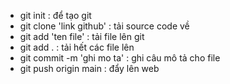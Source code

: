 - git init : để tạo git
- git clone 'link github' : tải source code về
- git add 'ten file' : tải file lên git
- git add . : tải hết các file lên
- git commit -m 'ghi mo ta' : ghi câu mô tả cho file
- git push origin main : đẩy lên web